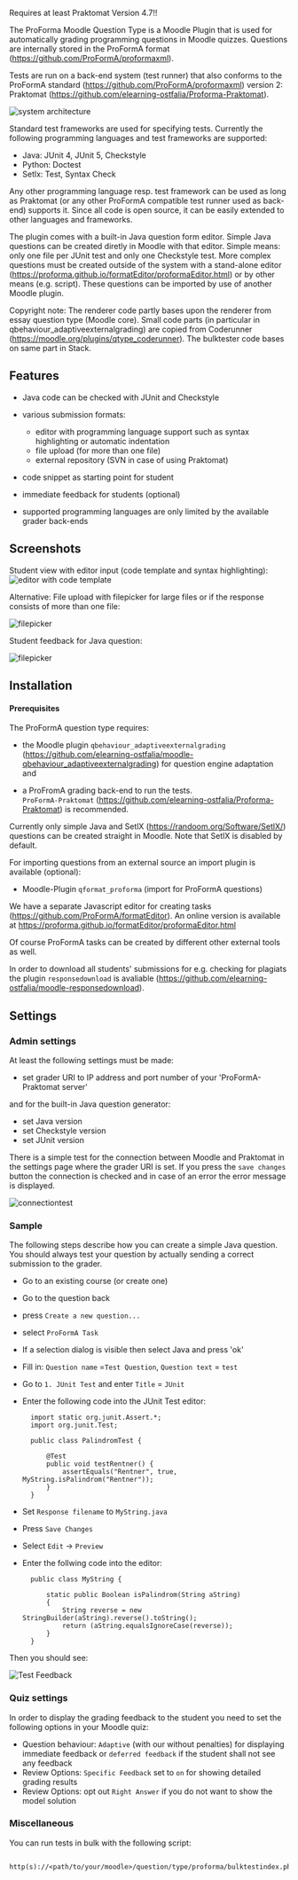 Requires at least Praktomat Version 4.7!!

The ProForma Moodle Question Type is a Moodle Plugin that is used for 
automatically grading programming questions in Moodle quizzes. Questions are 
internally stored in the ProFormA format (https://github.com/ProFormA/proformaxml). 

Tests are run on a back-end system (test runner) that also conforms to the 
ProFormA standard (https://github.com/ProFormA/proformaxml) version 2: Praktomat (https://github.com/elearning-ostfalia/Proforma-Praktomat).


![system architecture](doc/architecture.png "System architecture")

Standard test frameworks are used for specifying tests. Currently the following programming languages and test frameworks are supported:

- Java: JUnit 4, JUnit 5, Checkstyle
- Python: Doctest
- Setlx: Test, Syntax Check

Any other  programming language resp. test framework can be used as long as Praktomat (or any other ProFormA compatible test runner used as back-end) supports it. Since all code is open source, it can be easily extended to other languages and frameworks.

The plugin comes with a built-in Java question form editor. Simple Java questions can be created diretly in Moodle with that editor. Simple means: only one file per JUnit test and only one Checkstyle test. More complex questions must be created outside of the system with a stand-alone editor (https://proforma.github.io/formatEditor/proformaEditor.html) or by other means (e.g. script). These questions can be imported by use of another Moodle plugin. 

Copyright note: The renderer code partly bases upon the renderer from essay question type (Moodle core).
Small code parts (in particular in qbehaviour_adaptiveexternalgrading) are copied from Coderunner 
(https://moodle.org/plugins/qtype_coderunner). The bulktester code bases on same part in Stack.
  
## Features

- Java code can be checked with JUnit and Checkstyle
- various submission formats: 
    
    * editor with programming language support such as syntax highlighting or automatic indentation
    * file upload (for more than one file)
    * external repository (SVN in case of using Praktomat) 
- code snippet as starting point for student
- immediate feedback for students (optional) 
- supported programming languages are only limited by the available grader back-ends 

## Screenshots

Student view with editor input (code template and syntax highlighting): 
![editor with code template](doc/student_editor.png "student view with editor")

Alternative: File upload with filepicker for large files or if the response consists of more than one file:

![filepicker](doc/student_filepicker.png "student view with filepicker")

Student feedback for Java question:

![filepicker](doc/student_feedback_2.png "feedback")
 

## Installation

####  Prerequisites 

The ProFormA question type requires:

- the Moodle plugin `qbehaviour_adaptiveexternalgrading`
(https://github.com/elearning-ostfalia/moodle-qbehaviour_adaptiveexternalgrading) for 
question engine adaptation and

- a ProFromA grading back-end to run the tests.  
`ProFormA-Praktomat` (https://github.com/elearning-ostfalia/Proforma-Praktomat) is recommended.

Currently only simple Java and SetlX (https://randoom.org/Software/SetlX/) questions can be created straight in Moodle. Note that SetlX is disabled by default.

For importing questions from an external source an import plugin is available (optional):   

- Moodle-Plugin `qformat_proforma` (import for ProFormA questions)

We have a separate Javascript editor for creating tasks (https://github.com/ProFormA/formatEditor). An online version is available at 
https://proforma.github.io/formatEditor/proformaEditor.html
       
Of course ProFormA tasks can be created by different other external tools as well.


In order to download all students' submissions for e.g. checking for plagiats 
the plugin `responsedownload` is avaliable (https://github.com/elearning-ostfalia/moodle-responsedownload).



<!-- Import process:

![import](doc/import_en.png "import")
-->

## Settings


### Admin settings

At least the following settings must be made:  

* set grader URI to IP address and port number of your 'ProFormA-Praktomat server'


and for the built-in Java question generator: 

* set Java version
* set Checkstyle version
* set JUnit version

There is a simple test for the connection between Moodle and Praktomat in the settings page where the grader URI is set. If you press the `save changes` button the connection is checked and in case of an error the error message is displayed. 

![connectiontest](doc/connection_test.png "connection test")


### Sample

The following steps describe how you can create a simple Java question. You should always test your question by actually sending a correct submission to the grader. 

* Go to an existing course (or create one)
* Go to the question back
* press `Create a new question...`
* select `ProFormA Task`
* If a selection dialog is visible then select Java and press 'ok'
* Fill in: `Question name` =`Test Question`, `Question text` = `test`
* Go to `1. JUnit Test` and enter `Title` = `JUnit`
* Enter the following code into the JUnit Test editor: 
 
        import static org.junit.Assert.*;
        import org.junit.Test;

        public class PalindromTest {
        
            @Test
            public void testRentner() {
                assertEquals("Rentner", true, MyString.isPalindrom("Rentner"));
            }
        }        

* Set `Response filename` to `MyString.java`
* Press `Save Changes`
* Select `Edit` -> `Preview`
* Enter the follwing code into the editor:

        public class MyString {
            
            static public Boolean isPalindrom(String aString) 
            {
                String reverse = new StringBuilder(aString).reverse().toString();
                return (aString.equalsIgnoreCase(reverse));
            }
        }

Then you should see:

![Test Feedback](doc/testfeedback.PNG "Test Feedback")



### Quiz settings

In order to display the grading feedback to the student you need to set the following 
options in your Moodle quiz:

* Question behaviour: `Adaptive` (with our without penalties) for displaying immediate feedback
  or `deferred feedback` if the student  shall not see any feedback 
* Review Options: `Specific Feedback` set to `on` for showing detailed grading results
* Review Options: opt out `Right Answer` if you do not want to show the model solution


### Miscellaneous

You can run tests in bulk with the following script:

        http(s)://<path/to/your/moodle>/question/type/proforma/bulktestindex.php



